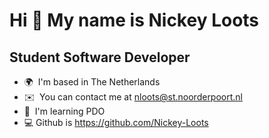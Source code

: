 Hi 👋 My name is Nickey Loots
=============================

Student Software Developer
--------------------------

*   🌍  I'm based in The Netherlands
*   ✉️  You can contact me at [nloots@st.noorderpoort.nl](mailto:nloots@st.noorderpoort.nl)
*   🧠  I'm learning PDO
*   💻  Github is https://github.com/Nickey-Loots
